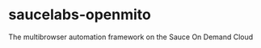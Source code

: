 saucelabs-openmito
==================

The multibrowser automation framework on the Sauce On Demand Cloud
